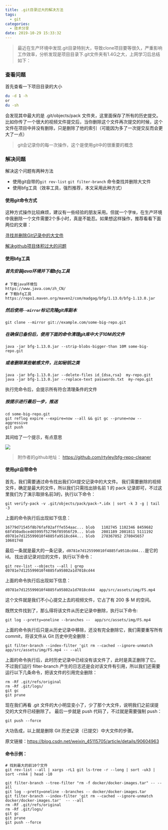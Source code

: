 ```yaml
---
title: .git目录过大的解决方法
tags:
  - git
categories:
  - 技术分享
date: 2019-10-29 15:33:32
---
```


> 最近在生产环境中发现.git目录特别大，导致clone项目要等很久，严重影响工作效率，分析发现是项目目录下.git文件夹有1.4G之大，上网学习后总结如下：



<!-- more -->

### 查看问题

首先查看一下项目目录的大小

```bash
du -d 1 -h
or
du -sh
```

会发现其中最大的是 .git/objects/pack 文件夹，这里面保存了所有的历史提交。比如你传了一个很大的视频文件提交后，当你删除这个文件再次提交的时候，这个文件在项目中并没有删除，只是删除了他的索引（可能因为多了一次提交反而会更大了一点）

>  git会记录你的每一次操作，这个是使用git中的很重要的概念 

### 解决问题

解决这个问题有两种方法

* 使用git自带的`git rev-list` `git filter-branch` 命令查找并删除大文件
* 使用bfg工具（效率工具，强烈推荐，本文采用此种方式）

#### 使用git命令方式

这种方式操作比较麻烦，建议有一些经验的朋友采用。但就一个字`慢`，在生产环境中我删除一个文件需要2个多小时，真是不能忍。如果想这样操作，推荐看看下面两位的文章：

[寻找并删除Git记录中的大文件]( https://harttle.land/2016/03/22/purge-large-files-in-gitrepo.html )

[解决github项目体积过大的问题]( https://juejin.im/post/5ce5043c518825240245beb7 )

#### 使用bfg工具

##### 首先安装java环境并下载bfq工具

```
# 下载java环境包
https://www.java.com/zh_CN/
# 下载bfq工具
https://repo1.maven.org/maven2/com/madgag/bfg/1.13.0/bfg-1.13.0.jar
```
##### 然后使用`--mirror`标记克隆git库副本

```
git clone --mirror git://example.com/some-big-repo.git
```
##### 在确保已备份后，使用下面的命令清理git库中大于10M的文件

```
java -jar bfg-1.13.0.jar --strip-blobs-bigger-than 10M some-big-repo.git
```
##### 或者删除某些敏感文件，比如秘钥之类

```
java -jar bfg-1.13.0.jar --delete-files id_{dsa,rsa}  my-repo.git
java -jar bfg-1.13.0.jar --replace-text passwords.txt  my-repo.git
```
执行完命令后，会提示所有符合清理条件的文件

##### 按提示进行最后一步，推送

```
cd some-big-repo.git
git reflog expire --expire=now --all && git gc --prune=now --aggressive
git push
```

其间给了一个提示，有点意思

![](http://q02nuv786.bkt.clouddn.com/let.png)



> 附作者的github地址： https://github.com/rtyley/bfg-repo-cleaner 



#### 使用git自带命令

首先，我们需要通过命令找出我们Git提交记录中的大文件。
我们需要删除的视频文件，确定是最大的文件，所以我们只需找出排名前 1 的 pack 记录即可，不过这里我们为了演示取排名前3的，执行以下命令：

```
git verify-pack -v .git/objects/pack/pack-*.idx | sort -k 3 -g | tail -3
```
上面的命令执行后出现如下信息：
```
16779d71545f8b76faf02afffe554aac... blob   1102745 1102346 8459682
68f450adbce465995f52796f05956f29... blob   2081189 2081811 5111192
d0781e7d125599010f4885fa9518cd44... blob   278367052 278045657 10601748
```
最后一条就是最大的一条记录，`d0781e7d125599010f4885fa9518cd44...`是它的 id。
找出该记录对应的文件，执行以下命令：

```
git rev-list --objects --all | grep d0781e7d125599010f4885fa95802a1d7018cd44
```
上面的命令执行后出现如下信息：
```
d0781e7d125599010f4885fa95802a1d7018cd44  app/src/assets/img/FS.mp4
```
这个文件就是我们不小心提交上去的视频文件，它占了有 200 多 M 的空间。

既然文件找到了，那么得将该文件从历史记录中删除，执行以下命令:
```
git log --pretty=oneline --branches --  app/src/assets/img/FS.mp4
```
上面的命令执行后只是从历史记录中移除，还没有完全删除它，我们需要重写所有 commit，将该文件从 Git 历史中完全删除：
```
git filter-branch --index-filter 'git rm --cached --ignore-unmatch  app/src/assets/img/FS.mp4 -- --all
```
上面的命令执行后，此时历史记录中已经没有该文件了，此时是真正删除了它。
不过我们运行 filter-branch 产生的日志还是会对该文件有引用，所以我们还需要运行以下几条命令，把该文件的引用完全删除：
```
rm -Rf .git/refs/original
rm -Rf .git/logs/
git gc
git prune
```
现在我们再看 .git 文件的大小明显变小了，少了那个大文件，说明我们之前误提交的大文件已经删除了。
最后一步就是 push 代码了，不过就是需要强制 push：
```
git push --force
```
大功告成，以上就是删除 Git 历史记录（已提交）中大文件的步骤。

原文链接：https://blog.csdn.net/weixin_45115705/article/details/90604963



#### 命令示例：

```
# 找到最大的前10个文件
git rev-list --all | xargs -rL1 git ls-tree -r --long | sort -uk3 | sort -rnk4 | head -10

git filter-branch --tree-filter "rm -f docker/docker-images.tar" -- --all
git log --pretty=oneline --branches -- docker/docker-images.tar
git filter-branch --index-filter 'git rm --cached --ignore-unmatch docker/docker-images.tar'  -- --all
rm -Rf .git/refs/original
rm -Rf .git/logs/
git gc
git prune
git push --force
```